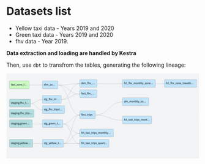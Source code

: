 # Datasets list

* Yellow taxi data - Years 2019 and 2020
* Green taxi data - Years 2019 and 2020
* fhv data - Year 2019.

**Data extraction and loading are handled by Kestra**

Then, use `dbt` to transfrom the tables, generating the following lineage:

![lineage](zoomcamp-dbt-project-lineage.png)